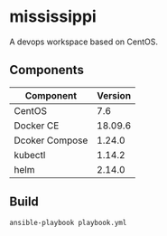 mississippi
===========

A devops workspace based on CentOS.

## Components

| Component      | Version |
| -------------- | ------- |
| CentOS         | 7.6     |
| Docker CE      | 18.09.6 |
| Dcoker Compose | 1.24.0  |
| kubectl        | 1.14.2  |
| helm           | 2.14.0  |

## Build

    ansible-playbook playbook.yml
